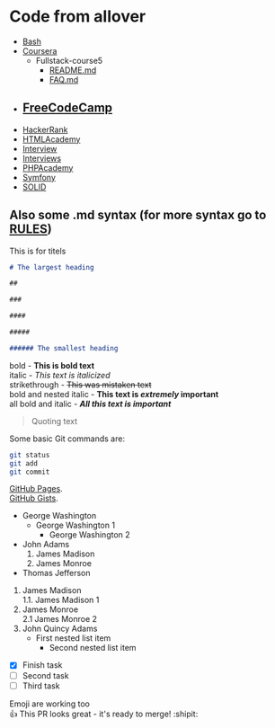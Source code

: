 # Code from allover  

- [Bash](Bash/README.md)
- [Coursera](Coursera/README.md)
  - Fullstack-course5
    - [README.md](Coursera/fullstack-course5/README.md)
    - [FAQ.md](Coursera/fullstack-course5/FAQ.md)
- [FreeCodeCamp](freeCodeCamp/README.md)
  -
- [HackerRank](HackerRank/README.md)
- [HTMLAcademy](HTMLAcademy/README.md)
- [Interview](Interview/README.md)
- [Interviews](Interviews/README.md)
- [PHPAcademy](PHPAcademy/README.md)
- [Symfony](Symfony/README.md)
- [SOLID](SOLID/README.md)

## Also some .md syntax (for more syntax go to [RULES](RULES.md))

This is for titels

```markdown
# The largest heading

##

###

####

#####

###### The smallest heading
```

bold - **This is bold text**  
italic - *This text is italicized*  
strikethrough - ~~This was mistaken text~~  
bold and nested italic - **This text is _extremely_ important**  
all bold and italic - ***All this text is important***  

> Quoting text  

Some basic Git commands are:

```bash
git status
git add
git commit
```

[GitHub Pages](https://pages.github.com/).  
[GitHub Gists](https://gist.github.com/).  

- George Washington
  - George Washington 1
    - George Washington 2
- John Adams
    1. James Madison
    2. James Monroe
- Thomas Jefferson

1. James Madison  
    1.1. James Madison 1
2. James Monroe  
    2.1 James Monroe 2
3. John Quincy Adams
    - First nested list item
        - Second nested list item

- [x] Finish task
- [ ] Second task
- [ ] Third task

Emoji are working too  
:+1: This PR looks great - it's ready to merge! :shipit:
